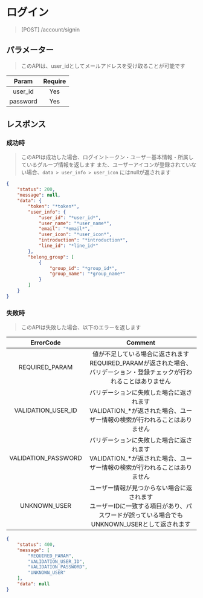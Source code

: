 # ログイン
> [POST] /account/signin
## パラメーター
> このAPIは、user_idとしてメールアドレスを受け取ることが可能です

| Param | Require |
|:-:|:-:|
| user_id | Yes |
| password | Yes |
## レスポンス
### 成功時
> このAPIは成功した場合、ログイントークン・ユーザー基本情報・所属しているグループ情報を返します
> また、ユーザーアイコンが登録されていない場合、`data > user_info > user_icon` にはnullが返されます
```JSON
{
    "status": 200,
    "message": null,
    "data": {
        "token": "*token*",
        "user_info": {
            "user_id": "*user_id*",
            "user_name": "*user_name*",
            "email": "*email*",
            "user_icon": "*user_icon*",
            "introduction": "*introduction*",
            "line_id": "*line_id*"
        },
        "belong_group": [
            {
                "group_id": "*group_id*",
                "group_name": "*group_name*"
            }
        ]
    }
}
```
### 失敗時
> このAPIは失敗した場合、以下のエラーを返します

| ErrorCode | Comment |
|:-:|:-:|
| REQUIRED_PARAM | 値が不足している場合に返されます<br>REQUIRED_PARAMが返された場合、バリデーション・登録チェックが行われることはありません |
| VALIDATION_USER_ID | バリデーションに失敗した場合に返されます<br>VALIDATION_*が返された場合、ユーザー情報の検索が行われることはありません |
| VALIDATION_PASSWORD | バリデーションに失敗した場合に返されます<br>VALIDATION_*が返された場合、ユーザー情報の検索が行われることはありません |
| UNKNOWN_USER | ユーザー情報が見つからない場合に返されます<br>ユーザーIDに一致する項目があり、パスワードが誤っている場合でもUNKNOWN_USERとして返されます |
``` JSON
{
    "status": 400,
    "message": [
        "REQUIRED_PARAM",
        "VALIDATION_USER_ID",
        "VALIDATION_PASSWORD",
        "UNKNOWN_USER"
    ],
    "data": null
}
```
